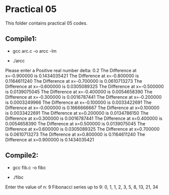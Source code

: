 # Practical 05

This folder contains practical 05 codes.

## Compile1:

* gcc arc.c -o arcc -lm

* ./arcc

Please enter a Positive real number delta:
0.2
The Difference at x=-0.900000 is 0.1434035421
The Difference at x=-0.800000 is 0.1164611240
The Difference at x=-0.700000 is 0.0610713273
The Difference at x=-0.600000 is 0.0305089325
The Difference at x=-0.500000 is 0.0139075045
The Difference at x=-0.400000 is 0.0054658390
The Difference at x=-0.300000 is 0.0016787441
The Difference at x=-0.200000 is 0.0003249966
The Difference at x=-0.100000 is 0.0033422691
The Difference at x=-0.000000 is 0.1666666667
The Difference at x=0.100000 is 0.0033422691
The Difference at x=0.200000 is 0.0134786150
The Difference at x=0.300000 is 0.0016787441
The Difference at x=0.400000 is 0.0054658390
The Difference at x=0.500000 is 0.0139075045
The Difference at x=0.600000 is 0.0305089325
The Difference at x=0.700000 is 0.0610713273
The Difference at x=0.800000 is 0.1164611240
The Difference at x=0.900000 is 0.1434035421

## Compile2:

* gcc fib.c -o fibc

* ./fibc

Enter the value of n: 9
Fibonacci series up to 9:
0, 1, 1, 2, 3, 5, 8, 13, 21, 34
